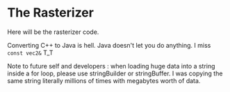 # The Rasterizer

Here will be the rasterizer code.

Converting C++ to Java is hell. Java doesn't let you do anything. I miss ``` const vec2& ``` T_T 

Note to future self and developers : when loading huge data into a string inside a for loop, please use stringBuilder or stringBuffer. I was copying the same string literally millions of times with megabytes worth of data.
